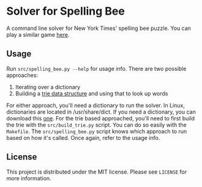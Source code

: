 # Solver for Spelling Bee
A command line solver for New York Times' spelling bee puzzle. You can play a similar game [here](https://6mal5.com/wortendo/).

## Usage
Run `src/spelling_bee.py --help` for usage info. There are two possible approaches:
1. Iterating over a dictionary
1. Building a [trie data structure](https://en.wikipedia.org/wiki/Trie) and using that to look up words

For either approach, you'll need a dictionary to run the solver. In Linux, dictionaries are located in /usr/share/dict. If you need a dictionary, you can download this [one](https://raw.githubusercontent.com/freebee-game/enable/master/enable1.txt). For the trie based approached, you'll need to first build the trie with the `src/build_trie.py` script. You can do so easily with the `Makefile`. The `src/spelling_bee.py` script knows which approach to run based on how it's called. Once again, refer to the usage info.

## License
This project is distributed under the MIT license. Please see `LICENSE` for more information.
